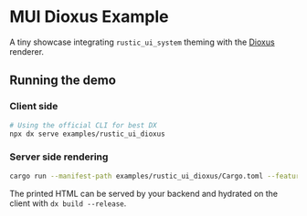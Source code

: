 # MUI Dioxus Example

A tiny showcase integrating `rustic_ui_system` theming with the
[Dioxus](https://dioxuslabs.com) renderer.

## Running the demo

### Client side
```bash
# Using the official CLI for best DX
npx dx serve examples/rustic_ui_dioxus
```

### Server side rendering
```bash
cargo run --manifest-path examples/rustic_ui_dioxus/Cargo.toml --features ssr
```
The printed HTML can be served by your backend and hydrated on the client with
`dx build --release`.
